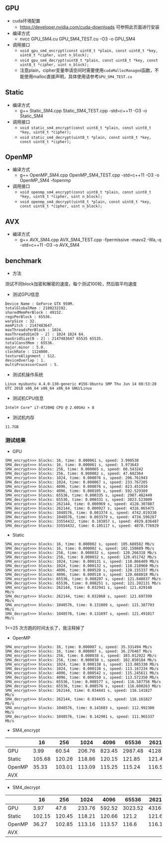 ## GPU
- cuda环境配置
  - https://developer.nvidia.com/cuda-downloads 可参照此页面进行安装
- 编译方式
  - nvcc GPU_SM4.cu GPU_SM4_TEST.cu -O3 -o GPU_SM4
- 调用接口
  - `void gpu_sm4_encrypt(const uint8_t *plain, const uint8_t *key, uint8_t *cipher, uint n_block);`
  - `void gpu_sm4_decrypt(uint8_t *plain, const uint8_t *key, const uint8_t *cipher, uint n_block);`
  - 注意plain，cipher变量申请空间时需要使用`cudaMallocManaged`函数，不能使用malloc直接声明，具体使用请参考`GPU_SM4_TEST.cu`

## Static
- 编译方式
  - g++ Static_SM4.cpp Static_SM4_TEST.cpp  -std=c++11 -O3 -o Static_SM4
- 调用接口
  - `void static_sm4_encrypt(const uint8_t *plain, const uint8_t *key, uint8_t *cipher);`
  - `void static_sm4_decrypt(uint8_t *plain, const uint8_t *key, const uint8_t *cipher);`

## OpenMP
- 编译方式
  - g++ OpenMP_SM4.cpp OpenMP_SM4_TEST.cpp  -std=c++11 -O3 -o OpenMP_SM4  -fopenmp
- 调用接口
  - `void openmp_sm4_encrypt(const uint8_t *plain, const uint8_t *key, uint8_t *cipher, uint n_block);`
  - `void openmp_sm4_decrypt(uint8_t *plain, const uint8_t *key, const uint8_t *cipher, uint n_block);`

## AVX
- 编译方式
  - g++ AVX_SM4.cpp AVX_SM4_TEST.cpp -fpermissive  -mavx2 -Wa,-q -std=c++11  -O3 -o AVX_SM4

## benchmark
- 方法

 测试不同block加密和解密的速度，每个测试100轮，然后取平均速度
- 测试GPU信息
```
Device Name : GeForce GTX 950M.
totalGlobalMem : 2100232192.
sharedMemPerBlock : 49152.
regsPerBlock : 65536.
warpSize : 32.
memPitch : 2147483647.
maxThreadsPerBlock : 1024.
maxThreadsDim[0 - 2] : 1024 1024 64.
maxGridSize[0 - 2] : 2147483647 65535 65535.
totalConstMem : 65536.
major.minor : 5.0.
clockRate : 1124000.
textureAlignment : 512.
deviceOverlap : 1.
multiProcessorCount : 5.
```
- 测试机操作系统

 `Linux myubuntu 4.4.0-130-generic #156-Ubuntu SMP Thu Jun 14 08:53:28 UTC 2018 x86_64 x86_64 x86_64 GNU/Linux`

- 测试机CPU信息

 `Intel® Core™ i7-4720HQ CPU @ 2.60GHz × 8 `

- 测试机内存

 `11.7GB`

### 测试结果
- GPU
```
SM4_encrypt>>> blocks: 16, time: 0.000061 s, speed: 3.990530
SM4_decrypt>>> blocks: 16, time: 0.000061 s, speed: 3.973643
SM4_encrypt>>> blocks: 256, time: 0.000065 s, speed: 60.543242
SM4_decrypt>>> blocks: 256, time: 0.000082 s, speed: 47.602364
SM4_encrypt>>> blocks: 1024, time: 0.000076 s, speed: 206.761943
SM4_decrypt>>> blocks: 1024, time: 0.000067 s, speed: 233.767205
SM4_encrypt>>> blocks: 4096, time: 0.000076 s, speed: 823.451910
SM4_decrypt>>> blocks: 4096, time: 0.000105 s, speed: 592.529389
SM4_encrypt>>> blocks: 65536, time: 0.000335 s, speed: 2987.482449
SM4_decrypt>>> blocks: 65536, time: 0.000331 s, speed: 3023.523009
SM4_encrypt>>> blocks: 262144, time: 0.000969 s, speed: 4128.307807
SM4_decrypt>>> blocks: 262144, time: 0.000927 s, speed: 4316.065475
SM4_encrypt>>> blocks: 1048576, time: 0.003374 s, speed: 4742.019330
SM4_decrypt>>> blocks: 1048576, time: 0.003379 s, speed: 4734.596287
SM4_encrypt>>> blocks: 33554432, time: 0.103857 s, speed: 4929.836487
SM4_decrypt>>> blocks: 33554432, time: 0.105117 s, speed: 4870.776029
```
- Static
```
SM4_encrypt>>> blocks: 16, time: 0.000002 s, speed: 105.688582 Mb/s
SM4_decrypt>>> blocks: 16, time: 0.000002 s, speed: 102.150889 Mb/s
SM4_encrypt>>> blocks: 256, time: 0.000032 s, speed: 120.266318 Mb/s
SM4_decrypt>>> blocks: 256, time: 0.000032 s, speed: 120.451742 Mb/s
SM4_encrypt>>> blocks: 1024, time: 0.000131 s, speed: 118.866489 Mb/s
SM4_decrypt>>> blocks: 1024, time: 0.000132 s, speed: 118.218960 Mb/s
SM4_encrypt>>> blocks: 4096, time: 0.000520 s, speed: 120.155337 Mb/s
SM4_decrypt>>> blocks: 4096, time: 0.000518 s, speed: 120.668018 Mb/s
SM4_encrypt>>> blocks: 65536, time: 0.008207 s, speed: 121.848837 Mb/s
SM4_decrypt>>> blocks: 65536, time: 0.008251 s, speed: 121.202131 Mb/s
SM4_encrypt>>> blocks: 262144, time: 0.032941 s, speed: 121.429148 Mb/s
SM4_decrypt>>> blocks: 262144, time: 0.032868 s, speed: 121.697399 Mb/s
SM4_encrypt>>> blocks: 1048576, time: 0.131809 s, speed: 121.387793 Mb/s
SM4_decrypt>>> blocks: 1048576, time: 0.131697 s, speed: 121.491017 Mb/s
```
1<<25 次方跑的时间太长了，我注释掉了
- OpenMP
```
SM4_encrypt>>> blocks: 16, time: 0.000007 s, speed: 35.331494 Mb/s
SM4_decrypt>>> blocks: 16, time: 0.000007 s, speed: 36.276467 Mb/s
SM4_encrypt>>> blocks: 256, time: 0.000038 s, speed: 103.012922 Mb/s
SM4_decrypt>>> blocks: 256, time: 0.000038 s, speed: 102.850184 Mb/s
SM4_encrypt>>> blocks: 1024, time: 0.000138 s, speed: 113.085330 Mb/s
SM4_decrypt>>> blocks: 1024, time: 0.000138 s, speed: 113.167234 Mb/s
SM4_encrypt>>> blocks: 4096, time: 0.000542 s, speed: 115.245611 Mb/s
SM4_decrypt>>> blocks: 4096, time: 0.000550 s, speed: 113.572350 Mb/s
SM4_encrypt>>> blocks: 65536, time: 0.008577 s, speed: 116.587756 Mb/s
SM4_decrypt>>> blocks: 65536, time: 0.008576 s, speed: 116.600263 Mb/s
SM4_encrypt>>> blocks: 262144, time: 0.034441 s, speed: 116.141827 Mb/s
SM4_decrypt>>> blocks: 262144, time: 0.034435 s, speed: 116.161827 Mb/s
SM4_encrypt>>> blocks: 1048576, time: 0.141603 s, speed: 112.992300 Mb/s
SM4_decrypt>>> blocks: 1048576, time: 0.142901 s, speed: 111.965337 Mb/s
```

- SM4_encrypt

|        | 16     | 256    | 1024   | 4096   | 65536   | 262144  | 1048576 | 33554432 |
| ------ | ------ | ------ | ------ | ------ | ------- | ------- | ------- | -------- |
| GPU    | 3.99   | 60.54  | 206.76 | 823.45 | 2987.48 | 4128.31 | 4742.01 | 4929.83  |
| Static | 105.68 | 120.26 | 118.86 | 120.15 | 121.85  | 121.42  | 121.39  |          |
| OpenMP | 35.33  | 103.01 | 113.09 | 115.25 | 115.24  | 116.58  | 112.99  |          |
| AVX    |        |        |        |        |         |         |         |          |

- SM4_decrypt

|        | 16     | 256    | 1024   | 4096   | 65536   | 262144  | 1048576 | 33554432 |
| ------ | ------ | ------ | ------ | ------ | ------- | ------- | ------- | -------- |
| GPU    | 3.97   | 47.6   | 233.76 | 592.52 | 3023.52 | 4316.03 | 4734.59 | 4870.77  |
| Static | 102.15 | 120.45 | 118.21 | 120.66 | 121.2   | 121.69  | 121.49  |          |
| OpenMP | 36.27  | 102.85 | 113.16 | 113.57 | 116.6   | 116.16  | 111.96  |          |
| AVX    |        |        |        |        |         |         |         |          |
